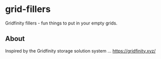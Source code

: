 # grid-fillers
Gridfinity fillers - fun things to put in your empty grids.

## About
Inspired by the Gridfinity storage solution system ... https://gridfinity.xyz/
